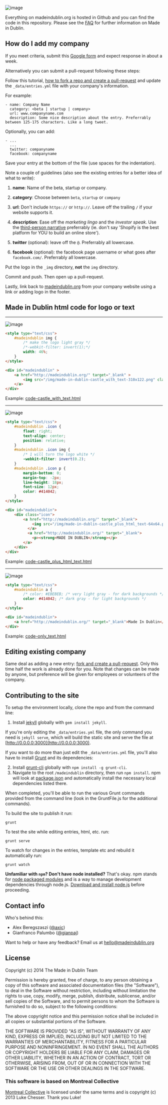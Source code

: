 ![image](img/made-in-dublin-castle_with_text-310x122.png?raw=true)

Everything on madeindublin.org is hosted in Github and you can find the code in this repository. Please see the [FAQ](http://madeindublin.org/#faq) for further information on Made in Dublin.


## How do I add my company

If you meet criteria, submit this [Google form](https://docs.google.com/forms/d/1jI685ifs3zS6Rr1INYs8baKYdpVWl2Uphfof6i5MZpY/viewform) and expect response in about a week.

Alternatively you can submit a pull-request following these steps:

Follow this tutorial, [how to fork a repo and create a pull-request][fork repo] and update the `_data/entries.yml` file with your company's information.

For example:

```
- name: Company Name
  category: <beta | startup | company>
  url: www.companyname.com
  description: Some nice description about the entry. Preferrably between 125-175 characters. Like a long tweet.
```

Optionally, you can add:

```
- ...
  ...
  twitter: companyname
  facebook: companyname
```

Save your entry at the bottom of the file (use spaces for the indentation).

Note a couple of guidelines (also see the existing entries for a better idea of what to write):

1. **name**: Name of the beta, startup or company.

2. **category**: Choose between `beta`, `startup` or `company`

3. **url**: Don't include `https://` or `http://`. Leave off the trailing `/` if your website supports it.

4. **description**: Ease off the *marketing lingo* and the *investor speak*. Use the [third-person narrative](http://en.wikipedia.org/wiki/Third_person) preferrably (ie. don't say 'Shopify is the best platform for YOU to build an online store').

5. **twitter** (optional): leave off the `@`. Preferrably all lowercase.

6. **facebook** (optional): the facebook page username or what goes after `facebook.com/`. Preferrably all lowercase.

Put the logo in the `_img` directory, **not** the `img` directory.

Commit and push. Then open up a pull-request.

Lastly, link back to [madeindublin.org](http://madeindublin.org) from your company website using a link or adding logo in the footer.

## Made in Dublin html code for logo or text
---
![image](img/eg-castle_with_text.jpeg?raw=true)


```html
<style type="text/css">
    #madeindublin img {
        /* make the logo light gray */
        /*-webkit-filter: invert(1);*/
        width: 46%;
    }
</style>

<div id="madeindublin" >
    <a href="http://madeindublin.org/" target="_blank" >
        <img src="/img/made-in-dublin-castle_with_text-310x122.png" class=" pull-right">
    </a>
</div>
```
Example: [code-castle_with_text.html](/code-castle_with_text.html)

---
![image](img/eg-castle_plus_html_text.jpeg?raw=true)


```html
<style type="text/css">
    #madeindublin .icon {
        float: right;
        text-align: center;
        position: relative;
    }
    #madeindublin .icon img {
        /* 1 will turn the logo white */
        -webkit-filter: invert(0.2);
    }
    #madeindublin .icon p {
        margin-bottom: 0;
        margin-top: -2px;
        line-height: 18px;
        font-size: 12px;
        color: #414042;
    }
</style>

<div id="madeindublin">
    <div class="icon">
        <a href="http://madeindublin.org/" target="_blank">
            <img src="/img/made-in-dublin-castle_plus_html_text-64x64.png">
          </a>
          <a href="http://madeindublin.org/" target="_blank">
            <p><strong>MADE IN DUBLIN</strong></p>
        </a>
    </div>
</div>
```
Example: [code-castle_plus_html_text.html](/code-castle_plus_html_text.html)

---
![image](img/eg-only_text.jpeg?raw=true)


```html
<style type="text/css">
    #madeindublin a {
        /* color: #EBEBEB; /* very light gray - for dark backgrounds */
        color: #414042; /* dark gray - for light backgrounds */
    }
</style>

<div id="madeindublin">
    <a href="http://madeindublin.org/" target="_blank">Made In Dublin</a>
</div>
```
Example: [code-only_text.html](/code-only_text.html)


## Editing existing company

Same deal as adding a new entry: [fork and create a pull-request][fork repo]. Only this time half the work is already done for you. Note that changes can be made by anyone, but preference will be given for employees or volunteers of the company.

## Contributing to the site

To setup the environment locally, clone the repo and from the command line:

1. Install [jekyll](https://github.com/jekyll/jekyll) globally with `gem install jekyll`.

If you're only editing the `_data/entries.yml` file, the only command you need is `jekyll serve`, which will build the static site and serve the file at [http://0.0.0.0:3000](http://0.0.0.0:3000).

If you want to do more than just edit the `_data/entries.yml` file, you'll also have to install [Grunt](https://github.com/gruntjs/grunt) and its dependencies:

2. Install [grunt-cli](https://github.com/gruntjs/grunt-cli) globally with `npm install -g grunt-cli`.
3. Navigate to the root `/madeindublin` directory, then run `npm install`. npm will look at [package.json](package.json) and automatically install the necessary local dependencies listed there.

When completed, you'll be able to run the various Grunt commands provided from the command line (look in the GruntFile.js for the additional commands).

To build the site to publish it run:

	grunt

To test the site while editing entries, html, etc. run:

	grunt serve
	
To watch for changes in the entries, template etc and rebuild it automatically run:

	grunt watch

**Unfamiliar with `npm`? Don't have node installed?** That's okay. npm stands for [node packaged modules](http://npmjs.org/) and is a way to manage development dependencies through node.js. [Download and install node.js](http://nodejs.org/download/) before proceeding.

## Contact info

Who's behind this:

- Alex Beregszaszi ([@axic](https://github.com/axic))
- Gianfranco Palumbo ([@gianpaj](https://github.com/gianpaj))

Want to help or have any feedback?
Email us at [hello@madeindublin.org](mailto:hello@madeindublin.org)


## License

Copyright (c) 2014 The Made in Dublin Team

Permission is hereby granted, free of charge, to any person obtaining a copy of this software and associated documentation files (the "Software"), to deal in the Software without restriction, including without limitation the rights to use, copy, modify, merge, publish, distribute, sublicense, and/or sell copies of the Software, and to permit persons to whom the Software is furnished to do so, subject to the following conditions:

The above copyright notice and this permission notice shall be included in all copies or substantial portions of the Software.

THE SOFTWARE IS PROVIDED "AS IS", WITHOUT WARRANTY OF ANY KIND, EXPRESS OR IMPLIED, INCLUDING BUT NOT LIMITED TO THE WARRANTIES OF MERCHANTABILITY, FITNESS FOR A PARTICULAR PURPOSE AND NONINFRINGEMENT. IN NO EVENT SHALL THE AUTHORS OR COPYRIGHT HOLDERS BE LIABLE FOR ANY CLAIM, DAMAGES OR OTHER LIABILITY, WHETHER IN AN ACTION OF CONTRACT, TORT OR OTHERWISE, ARISING FROM, OUT OF OR IN CONNECTION WITH THE SOFTWARE OR THE USE OR OTHER DEALINGS IN THE SOFTWARE.

### This software is based on Montreal Collective

[Montreal Collective](https://github.com/lukechesser/Montreal-Collective) is licensed under the same terms and is copyright (c) 2013 Luke Chesser. Thank you Luke!

[fork repo]: https://help.github.com/articles/fork-a-repo
[create an issue]: https://github.com/madeindublin/madeindublin.github.io/issues/new


